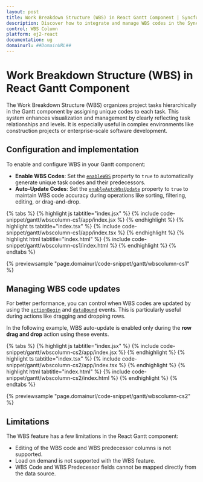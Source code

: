 ```yaml
---
layout: post
title: Work Breakdown Structure (WBS) in React Gantt Component | Syncfusion
description: Discover how to integrate and manage WBS codes in the Syncfusion React Gantt component, ensuring streamlined task tracking and project management.
control: WBS Column 
platform: ej2-react
documentation: ug
domainurl: ##DomainURL##
---
```


# Work Breakdown Structure (WBS) in React Gantt Component

The Work Breakdown Structure (WBS) organizes project tasks hierarchically in the Gantt component by assigning unique codes to each task. This system enhances visualization and management by clearly reflecting task relationships and levels. It is especially useful in complex environments like construction projects or enterprise-scale software development.

## Configuration and implementation

To enable and configure WBS in your Gantt component:

- **Enable WBS Codes**: Set the [`enableWBS`](https://ej2.syncfusion.com/react/documentation/api/gantt/#enablewbs) property to `true` to automatically generate unique task codes and their predecessors.
- **Auto-Update Codes**: Set the [`enableAutoWbsUpdate`](https://ej2.syncfusion.com/react/documentation/api/gantt/#enableautowbsupdate) property to `true` to maintain WBS code accuracy during operations like sorting, filtering, editing, or drag-and-drop.

{% tabs %}
{% highlight js tabtitle="index.jsx" %}
{% include code-snippet/gantt/wbscolumn-cs1/app/index.jsx %}
{% endhighlight %}
{% highlight ts tabtitle="index.tsx" %}
{% include code-snippet/gantt/wbscolumn-cs1/app/index.tsx %}
{% endhighlight %}
{% highlight html tabtitle="index.html" %}
{% include code-snippet/gantt/wbscolumn-cs1/index.html %}
{% endhighlight %}
{% endtabs %}
        
{% previewsample "page.domainurl/code-snippet/gantt/wbscolumn-cs1" %}

## Managing WBS code updates

For better performance, you can control when WBS codes are updated by using the [`actionBegin`](https://ej2.syncfusion.com/react/documentation/api/gantt/#actionbegin) and [`dataBound`](https://ej2.syncfusion.com/react/documentation/api/gantt/#databound) events. This is particularly useful during actions like dragging and dropping rows.

In the following example, WBS auto-update is enabled only during the **row drag and drop** action using these events.

{% tabs %}
{% highlight js tabtitle="index.jsx" %}
{% include code-snippet/gantt/wbscolumn-cs2/app/index.jsx %}
{% endhighlight %}
{% highlight ts tabtitle="index.tsx" %}
{% include code-snippet/gantt/wbscolumn-cs2/app/index.tsx %}
{% endhighlight %}
{% highlight html tabtitle="index.html" %}
{% include code-snippet/gantt/wbscolumn-cs2/index.html %}
{% endhighlight %}
{% endtabs %}
        
{% previewsample "page.domainurl/code-snippet/gantt/wbscolumn-cs2" %}

## Limitations

The WBS feature has a few limitations in the React Gantt component:

* Editing of the WBS code and WBS predecessor columns is not supported.
* Load on demand is not supported with the WBS feature.
* WBS Code and WBS Predecessor fields cannot be mapped directly from the data source.
